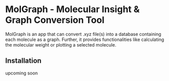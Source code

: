 # MolGraph - Molecular Insight & Graph Conversion Tool

MolGraph is an app that can convert .xyz file(s) into a database containing each molecule as a graph. Further, it provides functionalities like calculating the molecular weight or plotting a selected molecule.

## Installation

upcoming soon

## 


